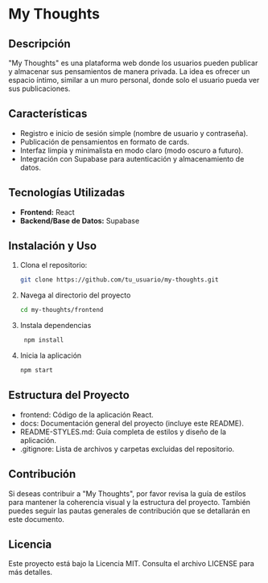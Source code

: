 # My Thoughts

## Descripción
"My Thoughts" es una plataforma web donde los usuarios pueden publicar y almacenar sus pensamientos de manera privada. La idea es ofrecer un espacio íntimo, similar a un muro personal, donde solo el usuario pueda ver sus publicaciones.

## Características
- Registro e inicio de sesión simple (nombre de usuario y contraseña).
- Publicación de pensamientos en formato de cards.
- Interfaz limpia y minimalista en modo claro (modo oscuro a futuro).
- Integración con Supabase para autenticación y almacenamiento de datos.

## Tecnologías Utilizadas
- **Frontend:** React
- **Backend/Base de Datos:** Supabase

## Instalación y Uso
1. Clona el repositorio:
   ```bash
   git clone https://github.com/tu_usuario/my-thoughts.git

2. Navega al directorio del proyecto
   ```bash
   cd my-thoughts/frontend

3. Instala dependencias
   ```bash 
    npm install

4. Inicia la aplicación
   ```bash 
   npm start

## Estructura del Proyecto
*  frontend: Código de la aplicación React.
*  docs: Documentación general del proyecto (incluye este README).
*  README-STYLES.md: Guía completa de estilos y diseño de la aplicación.
*  .gitignore: Lista de archivos y carpetas excluidas del repositorio.

## Contribución
Si deseas contribuir a "My Thoughts", por favor revisa la guía de estilos para mantener la coherencia visual y la estructura del proyecto. También puedes seguir las pautas generales de contribución que se detallarán en este documento.

## Licencia
Este proyecto está bajo la Licencia MIT. Consulta el archivo LICENSE para más detalles.
